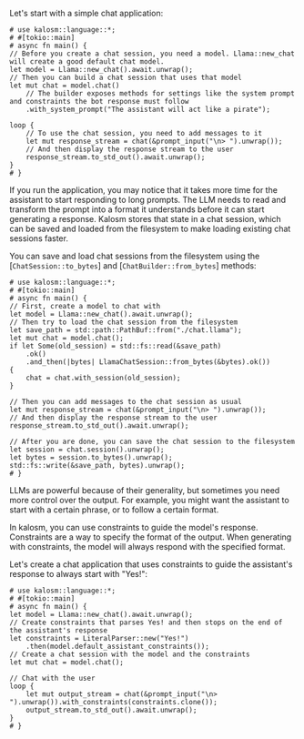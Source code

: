 Let's start with a simple chat application:

```rust, no_run
# use kalosm::language::*;
# #[tokio::main]
# async fn main() {
// Before you create a chat session, you need a model. Llama::new_chat will create a good default chat model.
let model = Llama::new_chat().await.unwrap();
// Then you can build a chat session that uses that model
let mut chat = model.chat()
    // The builder exposes methods for settings like the system prompt and constraints the bot response must follow
    .with_system_prompt("The assistant will act like a pirate");

loop {
    // To use the chat session, you need to add messages to it
    let mut response_stream = chat(&prompt_input("\n> ").unwrap());
    // And then display the response stream to the user
    response_stream.to_std_out().await.unwrap();
}
# }
```

If you run the application, you may notice that it takes more time for the assistant to start responding to long prompts.
The LLM needs to read and transform the prompt into a format it understands before it can start generating a response.
Kalosm stores that state in a chat session, which can be saved and loaded from the filesystem to make loading existing chat sessions faster.

You can save and load chat sessions from the filesystem using the [`ChatSession::to_bytes`] and [`ChatBuilder::from_bytes`] methods:

```rust, no_run
# use kalosm::language::*;
# #[tokio::main]
# async fn main() {
// First, create a model to chat with
let model = Llama::new_chat().await.unwrap();
// Then try to load the chat session from the filesystem
let save_path = std::path::PathBuf::from("./chat.llama");
let mut chat = model.chat();
if let Some(old_session) = std::fs::read(&save_path)
    .ok()
    .and_then(|bytes| LlamaChatSession::from_bytes(&bytes).ok())
{
    chat = chat.with_session(old_session);
}

// Then you can add messages to the chat session as usual
let mut response_stream = chat(&prompt_input("\n> ").unwrap());
// And then display the response stream to the user
response_stream.to_std_out().await.unwrap();

// After you are done, you can save the chat session to the filesystem
let session = chat.session().unwrap();
let bytes = session.to_bytes().unwrap();
std::fs::write(&save_path, bytes).unwrap();
# }
```

LLMs are powerful because of their generality, but sometimes you need more control over the output. For example, you might want the assistant to start with a certain phrase, or to follow a certain format.

In kalosm, you can use constraints to guide the model's response. Constraints are a way to specify the format of the output. When generating with constraints, the model will always respond with the specified format.

Let's create a chat application that uses constraints to guide the assistant's response to always start with "Yes!":

```rust, no_run
# use kalosm::language::*;
# #[tokio::main]
# async fn main() {
let model = Llama::new_chat().await.unwrap();
// Create constraints that parses Yes! and then stops on the end of the assistant's response
let constraints = LiteralParser::new("Yes!")
    .then(model.default_assistant_constraints());
// Create a chat session with the model and the constraints
let mut chat = model.chat();

// Chat with the user
loop {
    let mut output_stream = chat(&prompt_input("\n> ").unwrap()).with_constraints(constraints.clone());
    output_stream.to_std_out().await.unwrap();
}
# }
```
